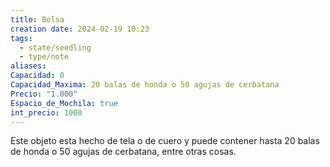 ```yaml
---
title: Bolsa
creation date: 2024-02-19 10:23
tags:
  - state/seedling
  - type/note
aliases: 
Capacidad: 0
Capacidad_Maxima: 20 balas de honda o 50 agujas de cerbatana
Precio: "1.000"
Espacio_de_Mochila: true
int_precio: 1000
---
```


Este objeto esta hecho de tela o de cuero y puede contener hasta 20 balas de honda o 50 agujas de cerbatana, entre otras cosas. 

